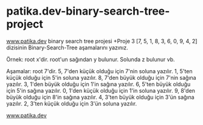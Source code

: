 # patika.dev-binary-search-tree-project
www.patika.dev binary search tree projesi +Proje 3 [7, 5, 1, 8, 3, 6, 0, 9, 4, 2] dizisinin Binary-Search-Tree aşamalarını yazınız.

Örnek: root x'dir. root'un sağından y bulunur. Solunda z bulunur vb.


Aşamalar: root 7'dir. 5, 7'den küçük olduğu için 7'nin soluna yazılır. 1, 5'ten küçük olduğu için 5'in soluna yazılır. 8, 7'den büyük olduğu için 7'nin sağına yazılır. 3, 1'den büyük olduğu için 1'in sağına yazılır. 6, 5'ten büyük olduğu için 5'in sağına yazılır. 0, 1'den küçük olduğu için 1'in soluna yazılır. 9, 8'den büyük olduğu için 8'in sağına yazılır. 4, 3'ten büyük olduğu için 3'ün sağına yazılır. 2, 3'ten küçük olduğu için 3'ün soluna yazılır.

www.patika.dev
